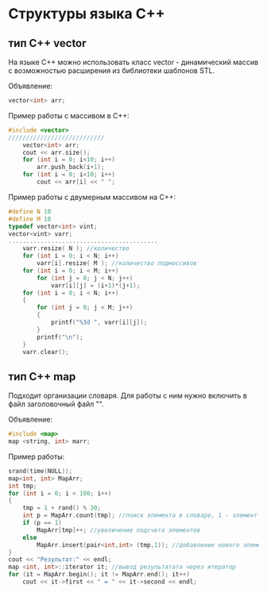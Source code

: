# Структуры языка C++

## тип С++ vector

На языке С++ можно использовать класс vector - динамический массив с возможностью расширения из библиотеки шаблонов STL.

Объявление:
```cpp
vector<int> arr;
```

Пример работы с массивом в С++:
```cpp
#include <vector>
///////////////////////////
	vector<int> arr;
	cout << arr.size();
	for (int i = 0; i<10; i++)
		arr.push_back(i+1);
	for (int i = 0; i<10; i++)
		cout << arr[i] << " ";
```
Пример работы с двумерным массивом на С++:
```cpp
#define N 10
#define M 10
typedef vector<int> vint;
vector<vint> varr;
..........................................
	varr.resize( N ); //количество
	for (int i = 0; i < N; i++)
		varr[i].resize( M ); //количество подмассивов
	for (int i = 0; i < M; i++)
		for (int j = 0; j < N; j++)
			varr[i][j] = (i+1)*(j+1);
	for (int i = 0; i < N; i++)
	{
		for (int j = 0; j < M; j++)
		{
			printf("%3d ", varr[i][j]);
		}
		printf("\n");
	}
	varr.clear();
```


## тип С++ map

Подходит организации словаря. Для работы с ним нужно включить в файл заголовочный файл "<map>".
    
Объявление:
```cpp
#include <map>
map <string, int> marr;
```
Пример работы:
```cpp
srand(time(NULL));
map<int, int> MapArr;
int tmp;
for (int i = 0; i < 100; i++)
{
    tmp = 1 + rand() % 30;
    int p = MapArr.count(tmp); //поиск элемента в словаре, 1 - элемент ест, 0 - нет
    if (p == 1)
        MapArr[tmp]++; //увеличение подсчета элементов
    else
        MapArr.insert(pair<int,int> (tmp,1)); //добавление нового элемента, это можно не использовать т.к. если элемента нет, то MapArr[i]++; создаст новый элемент
}
cout << "Результат:" << endl;
map <int, int>::iterator it; //вывод результатата через итератор
for (it = MapArr.begin(); it != MapArr.end(); it++)
    cout << it->first << " = " << it->second << endl;
```


